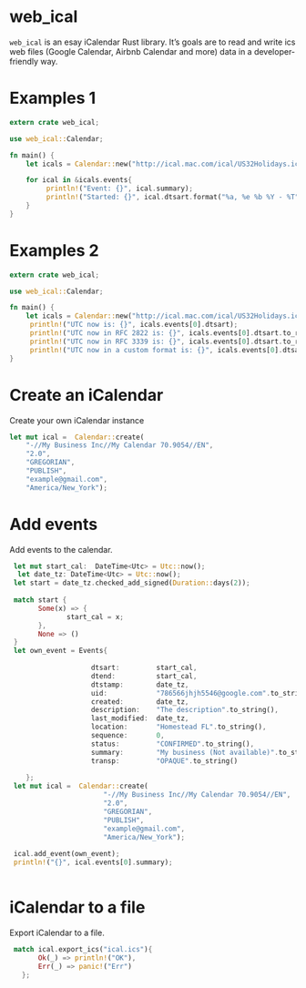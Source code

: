 # web_ical

`web_ical` is an esay iCalendar Rust library. It’s goals are to read and write ics web files (Google Calendar, Airbnb Calendar and more) data in a developer-friendly way.

# Examples 1
```rust
extern crate web_ical;

use web_ical::Calendar;

fn main() {
    let icals = Calendar::new("http://ical.mac.com/ical/US32Holidays.ics");

    for ical in &icals.events{
         println!("Event: {}", ical.summary);
         println!("Started: {}", ical.dtsart.format("%a, %e %b %Y - %T"));
    }
}
```
# Examples 2
```rust
extern crate web_ical;

use web_ical::Calendar;

fn main() {
    let icals = Calendar::new("http://ical.mac.com/ical/US32Holidays.ics");
     println!("UTC now is: {}", icals.events[0].dtsart); 
     println!("UTC now in RFC 2822 is: {}", icals.events[0].dtsart.to_rfc2822()); 
     println!("UTC now in RFC 3339 is: {}", icals.events[0].dtsart.to_rfc3339()); 
     println!("UTC now in a custom format is: {}", icals.events[0].dtsart.format("%a %b %e %T %Y"));
}
```

# Create an iCalendar
Create your own iCalendar instance
```rust
let mut ical =  Calendar::create(
    "-//My Business Inc//My Calendar 70.9054//EN",
    "2.0",
    "GREGORIAN",
    "PUBLISH",
    "example@gmail.com",
    "America/New_York");
``` 

# Add events
Add events to the calendar.

```rust
 let mut start_cal:  DateTime<Utc> = Utc::now();
  let date_tz: DateTime<Utc> = Utc::now();
 let start = date_tz.checked_add_signed(Duration::days(2));
   
 match start {
       Some(x) => {
              start_cal = x;
       },
       None => ()
 }
 let own_event = Events{ 
                    
                    dtsart:         start_cal,
                    dtend:          start_cal,
                    dtstamp:        date_tz,
                    uid:            "786566jhjh5546@google.com".to_string(),
                    created:        date_tz,
                    description:    "The description".to_string(),
                    last_modified:  date_tz,
                    location:       "Homestead FL".to_string(),
                    sequence:       0,
                    status:         "CONFIRMED".to_string(),
                    summary:        "My business (Not available)".to_string(),
                    transp:         "OPAQUE".to_string()
                    
    };
 let mut ical =  Calendar::create(
                       "-//My Business Inc//My Calendar 70.9054//EN",
                       "2.0",
                       "GREGORIAN",
                       "PUBLISH",
                       "example@gmail.com",
                       "America/New_York");
 
 ical.add_event(own_event);
 println!("{}", ical.events[0].summary);
 
```

 # iCalendar to a file
Export iCalendar to a file.

 ```rust
  match ical.export_ics("ical.ics"){
        Ok(_) => println!("OK"),
        Err(_) => panic!("Err")
    };
 ```
